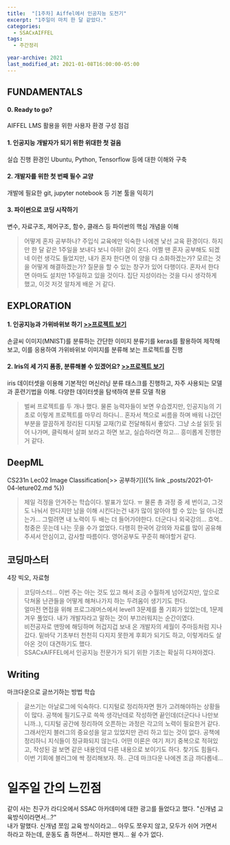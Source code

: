 ```yaml
---
title:  "[1주차] Aiffel에서 인공지능 도전기"
excerpt: "1주일이 마치 한 달 같았다."
categories:
  - SSACxAIFFEL
tags:
  - 주간정리

year-archive: 2021
last_modified_at: 2021-01-08T16:00:00-05:00
---
```


## FUNDAMENTALS
#### 0. Ready to go?   
AIFFEL LMS 활용을 위한 사용자 환경 구성 점검   
#### 1. 인공지능 개발자가 되기 위한 위대한 첫 걸음   
실습 진행 환경인 Ubuntu, Python, Tensorflow 등에 대한 이해와 구축   
#### 2. 개발자를 위한 첫 번째 필수 교양   
개발에 필요한 git, jupyter notebook 등 기본 툴을 익히기   
#### 3. 파이썬으로 코딩 시작하기   
변수, 자료구조, 제어구조, 함수, 클래스 등 파이썬의 핵심 개념을 이해  


>어떻게 혼자 공부하나? 주입식 교육에만 익숙한 나에겐 낯선 교육 환경이다. 하지만 한 달 같은 1주일을 보내다 보니 아하! 감이 온다. 어쩔 땐 혼자 공부해도 되겠네 이런 생각도 들었지만, 내가 혼자 한다면 이 양을 다 소화하겠는가? 모르는 것을 어떻게 해결하겠는가? 질문을 할 수 있는 창구가 있어 다행이다. 혼자서 한다면 아마도 설치만 1주일하고 있을 것이다. 집단 지성이라는 것을 다시 생각하게 했고, 이것 저것 알차게 배운 거 같다.

## EXPLORATION  
#### 1. 인공지능과 가위바위보 하기 [>>프로젝트 보기](https://github.com/adele2020/ssacxaiffel/blob/main/0105_rock_scissor_paper.ipynb)   
손글씨 이미지(MNIST)를 분류하는 간단한 이미지 분류기를 keras를 활용하여 제작해 보고, 이를 응용하여 가위바위보 이미지를 분류해 보는 프로젝트를 진행  

#### 2. Iris의 세 가지 품종, 분류해볼 수 있겠어요? [>>프로젝트 보기](https://github.com/adele2020/ssacxaiffel/blob/main/0107_%5BE2%5D_load_digits_wine_cancer.ipynb)    
iris 데이터셋을 이용해 기본적인 머신러닝 분류 태스크를 진행하고, 자주 사용되는 모델과 훈련기법을 이해. 다양한 데이터셋을 탐색하여 분류 모델 적용  

>벌써 프로젝트를 두 개나 했다. 물론 능력자들이 보면 우습겠지만, 인공지능의 기초로 이렇게 프로젝트를 마무리 하다니.. 혼자서 책으로 씨름을 하며 배워 나갔던 부분을 깔끔하게 정리된 디지털 교재(?)로 전달해줘서 좋았다. 그냥 소설 읽듯 읽어 나가며, 클릭해서 살펴 보라고 하면 보고, 실습하라면 하고... 흥미롭게 진행한거 같다.

## DeepML   
CS231n Lec02 Image Classification[>> 공부하기]({% link _posts/2021-01-04-leture02.md %})

>제일 걱정을 안겨주는 학습이다. 발표가 있다. ㅠ 물론 총 과정 중 세 번이고, 그것도 나눠서 한다지만 남을 이해 시킨다는건 내가 많이 알아야 할 수 있는 일 아니겠는가... 그럴려면 내 노력이 두 배는 더 들어가야한다. 더군다나 외국강의... 흐억..  청중은 웃는데 나는 웃을 수가 없었다. 다행히 한국어 강의와 자료를 많이 공유해 주셔서 안심이고, 감사할 따름이다. 영어공부도 꾸준히 해야할거 같다.


## 코딩마스터   
4장 빅오, 자료형   

>코딩마스터... 이번 주는 아는 것도 있고 해서 조금 수월하게 넘어갔지만, 앞으로 닥쳐올 난관들을 어떻게 해쳐나가지 하는 두려움이 생기기도 한다.  
얼마전 면접을 위해 프로그래머스에서 level1 3문제를 풀 기회가 있었는데, 1문제 겨우 풀었다. 내가 개발자라고 말하는 것이 부끄러워지는 순간이였다.  
비전공자로 맨땅에 해딩하며 허겁지겁 보내 온 개발자의 세월이 주마등처럼 지나갔다. 밑바닥 기초부터 천천히 다지지 못한게 후회가 되기도 하고, 이렇게라도 살아온 것이 대견하기도 했다.  
SSACxAIFFEL에서 인공지능 전문가가 되기 위한 기초는 확실히 다져야겠다.

## Writing
마크다운으로 글쓰기하는 방법 학습

>글쓰기는 아날로그에 익숙하다. 디지털로 정리하자면 뭔가 고려해야하는 상황들이 많다. 공책에 필기도구로 쓱쓱 생각난데로 작성하면 끝인데(더군다나 나만보니까..), 디지털 공간에 정리하여 오픈하는 과정은 각고의 노력이 필요한거 같다. 그래서인지 블러그의 중요성을 알고 있었지만 관리 하고 있는 것이 없다.
공책에 정리하니 지식들이 정규화되지 않는다. 어떤 이론은 여기 저기 중복으로 적혀있고, 작성된 걸 보면 같은 내용인데 다른 내용으로 보이기도 하다. 찾기도 힘들다. 이번 기회에 블러그에 싹 정리해보자. 하.. 근데 마크다운 나에겐 조금 까다롭네...

# 일주일 간의 느낀점
같이 사는 친구가 라디오에서 SSAC 아카데미에 대한 광고를 들었다고 했다. "신개념 교육방식이라면서...?"      
내가 말했다. 신개념 쪼임 교육 방식이라고... 아무도 쪼우지 않고, 모두가 쉬어 가면서 하라고 하는데, 운동도 좀 하면서... 하지만 왠지... 쉴 수가 없다.
